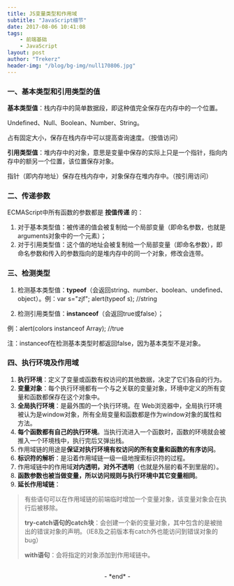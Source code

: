 ```yaml
---
title: JS变量类型和作用域
subtitle: "JavaScript细节"
date: 2017-08-06 10:41:08
tags: 
	- 前端基础
	- JavaScript
layout: post
author: "Trekerz"
header-img: "/blog/bg-img/null170806.jpg"
---
```




### **一、基本类型和引用类型的值**

**基本类型值**：栈内存中的简单数据段，即这种值完全保存在内存中的一个位置。

Undefined、Null、Boolean、Number、String。

占有固定大小，保存在栈内存中可以提高查询速度。（按值访问）

**引用类型值**：堆内存中的对象，意思是变量中保存的实际上只是一个指针，指向内存中的额另一个位置，该位置保存对象。

指针（即内存地址）保存在栈内存中，对象保存在堆内存中。（按引用访问）

### **二、传递参数**

ECMAScript中所有函数的参数都是 **按值传递** 的：

1. 对于基本类型值：被传递的值会被复制给一个局部变量（即命名参数，也就是arguments对象中的一个元素）；
2. 对于引用类型值：这个值的地址会被复制给一个局部变量（即命名参数），即命名参数和传入的参数指向的是堆内存中的同一个对象，修改会连带。

### **三、检测类型**

1. 检测基本类型值：**typeof**（会返回string、number、boolean、undefined、object）。例：var s="zjf"; alert(typeof s);   //string


2. 检测引用类型值：**instanceof**（会返回true或false）；

例：alert(colors instanceof Array);   //true

注：instanceof在检测基本类型时都返回false，因为基本类型不是对象。

### **四、执行环境及作用域**

1. **执行环境**：定义了变量或函数有权访问的其他数据，决定了它们各自的行为。
2. **变量对象**：每个执行环境都有一个与之关联的变量对象，环境中定义的所有变量和函数都保存在这个对象中。
3. **全局执行环境**：是最外围的一个执行环境。在 Web浏览器中，全局执行环境被认为是window对象，所有全局变量和函数都是作为window对象的属性和方法。
4. **每个函数都有自己的执行环境**。当执行流进入一个函数时，函数的环境就会被推入一个环境栈中，执行完后又弹出栈。
5. 作用域链的用途是**保证对执行环境有权访问的所有变量和函数的有序访问**。
6. **标识符的解析**：是沿着作用域链一级一级地搜索标识符的过程。
7. 作用域链中的作用域**对内透明，对外不透明**（也就是外层的看不到里层的）。
8. **函数参数也被当做变量，所以访问规则与执行环境中其它变量相同**。
9. **延长作用域链**：


> 有些语句可以在作用域链的前端临时增加一个变量对象，该变量对象会在执行后被移除。
>
> **try-catch语句的catch块**：会创建一个新的变量对象，其中包含的是被抛出的错误对象的声明。（IE8及之前版本有catch外也能访问到错误对象的bug）
>
> **with语句**：会将指定的对象添加到作用域链中。

<br/>

<center>-&nbsp;*end*&nbsp;-</center>

<br/>